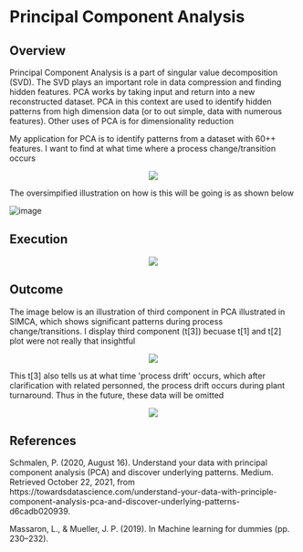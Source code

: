<h1>Principal Component Analysis</h1>

<h2>Overview</h2>
<p>
  Principal Component Analysis is a part of singular value decomposition (SVD). The SVD plays an important role in data compression and finding hidden features. PCA works by taking input and return into a new reconstructed dataset. PCA in this context are used to identify hidden patterns from high dimension data (or to out simple, data with numerous features). Other uses of PCA is for dimensionality reduction
</p>
<p>
  My application for PCA is to identify patterns from a dataset with 60++ features. I want to find at what time where a process change/transition occurs
</p>

<p align="center">
  <img src="https://user-images.githubusercontent.com/88897287/138472322-4f798d4c-9ff7-427d-999c-a76d836ebc50.png">
</p>

<p> The oversimpified illustration on how is this will be going is as shown below</p>

![image](https://user-images.githubusercontent.com/88897287/139188519-064d4dea-c7ab-41a3-85f5-2a2afbba8a2f.png)

<h2>Execution</h2>

<p align="center">
  <img src="https://user-images.githubusercontent.com/88897287/138466372-fa1ada57-8df2-42be-ac03-f71c0daa3b80.png">
</p>


<h2>Outcome</h2>


<p>
  The image below is an illustration of third component in PCA illustrated in SIMCA, which shows significant patterns during process change/transitions. I display third component (t[3]) becuase t[1] and t[2] plot were not really that insightful
</p>

<p align="center">
  <img src="https://user-images.githubusercontent.com/88897287/138473642-2c9cf64b-5c64-48c8-bcfa-ad7ee5860ceb.png">
</p>

<p>
  This t[3] also tells us at what time 'process drift' occurs, which after clarification with related personned, the process drift occurs during plant turnaround. Thus in the future, these data will be omitted
</p>


<p align="center">
  <img src="https://user-images.githubusercontent.com/88897287/138474662-78fe2b69-926b-41c5-989d-d30ca1bafe71.png">
</p>


<h2>References</h2>

<p>
  Schmalen, P. (2020, August 16). Understand your data with principal component analysis (PCA) and discover underlying patterns. Medium. Retrieved October 22, 2021, from https://towardsdatascience.com/understand-your-data-with-principle-component-analysis-pca-and-discover-underlying-patterns-d6cadb020939. 
  
Massaron, L., &amp; Mueller, J. P. (2019). In Machine learning for dummies (pp. 230–232).
  
  </p>
